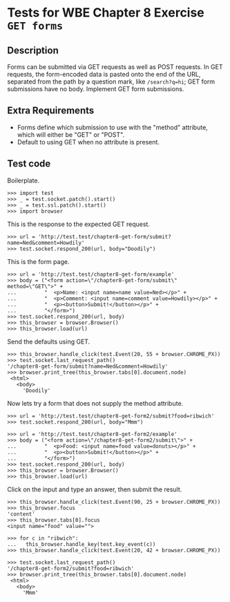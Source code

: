 Tests for WBE Chapter 8 Exercise `GET forms`
============================================

Description
-----------

Forms can be submitted via GET requests as well as POST requests.
In GET requests, the form-encoded data is pasted onto the end of the URL,
  separated from the path by a question mark, like `/search?q=hi`; GET form
  submissions have no body.
Implement GET form submissions.


Extra Requirements
------------------
* Forms define which submission to use with the "method" attribute, which will
  either be "GET" or "POST".
* Default to using GET when no attribute is present.


Test code
---------

Boilerplate.

    >>> import test
    >>> _ = test.socket.patch().start()
    >>> _ = test.ssl.patch().start()
    >>> import browser

This is the response to the expected GET request.

    >>> url = 'http://test.test/chapter8-get-form/submit?name=Ned&comment=Howdily'
    >>> test.socket.respond_200(url, body="Doodily")

This is the form page.

    >>> url = 'http://test.test/chapter8-get-form/example'
    >>> body = ("<form action=\"/chapter8-get-form/submit\" method=\"GET\">" +
    ...         "  <p>Name: <input name=name value=Ned></p>" +
    ...         "  <p>Comment: <input name=comment value=Howdily></p>" +
    ...         "  <p><button>Submit!</button></p>" +
    ...         "</form>")
    >>> test.socket.respond_200(url, body)
    >>> this_browser = browser.Browser()
    >>> this_browser.load(url)

Send the defaults using GET.

    >>> this_browser.handle_click(test.Event(20, 55 + browser.CHROME_PX))
    >>> test.socket.last_request_path()
    '/chapter8-get-form/submit?name=Ned&comment=Howdily'
    >>> browser.print_tree(this_browser.tabs[0].document.node)
     <html>
       <body>
         'Doodily'

Now lets try a form that does not supply the method attribute.

    >>> url = 'http://test.test/chapter8-get-form2/submit?food=ribwich'
    >>> test.socket.respond_200(url, body="Mmm")

    >>> url = 'http://test.test/chapter8-get-form2/example'
    >>> body = ("<form action=\"/chapter8-get-form2/submit\">" +
    ...         "  <p>Food: <input name=food value=donuts></p>" +
    ...         "  <p><button>Submit!</button></p>" +
    ...         "</form>")
    >>> test.socket.respond_200(url, body)
    >>> this_browser = browser.Browser()
    >>> this_browser.load(url)

Click on the input and type an answer, then submit the result.

    >>> this_browser.handle_click(test.Event(90, 25 + browser.CHROME_PX))
    >>> this_browser.focus
    'content'
    >>> this_browser.tabs[0].focus
    <input name="food" value="">

    >>> for c in "ribwich":
    ...   this_browser.handle_key(test.key_event(c))
    >>> this_browser.handle_click(test.Event(20, 42 + browser.CHROME_PX))

    >>> test.socket.last_request_path()
    '/chapter8-get-form2/submit?food=ribwich'
    >>> browser.print_tree(this_browser.tabs[0].document.node)
     <html>
       <body>
         'Mmm'
